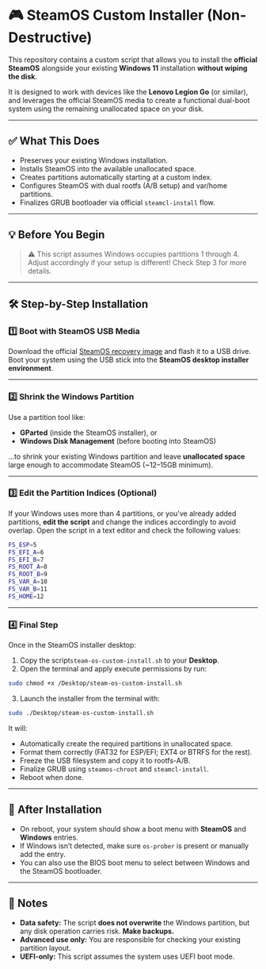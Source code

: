 # 🎮 SteamOS Custom Installer (Non-Destructive)

This repository contains a custom script that allows you to install the **official SteamOS** alongside your existing **Windows 11** installation **without wiping the disk**.

It is designed to work with devices like the **Lenovo Legion Go** (or similar), and leverages the official SteamOS media to create a functional dual-boot system using the remaining unallocated space on your disk.

---

## ✅ What This Does

- Preserves your existing Windows installation.
- Installs SteamOS into the available unallocated space.
- Creates partitions automatically starting at a custom index.
- Configures SteamOS with dual rootfs (A/B setup) and var/home partitions.
- Finalizes GRUB bootloader via official `steamcl-install` flow.

---

## 💡 Before You Begin

> ⚠️ This script assumes Windows occupies partitions 1 through 4.  
> Adjust accordingly if your setup is different! Check Step 3 for more details.

---

## 🛠 Step-by-Step Installation

### 1️⃣ Boot with SteamOS USB Media

Download the official [SteamOS recovery image](https://store.steampowered.com/steamos/) and flash it to a USB drive. Boot your system using the USB stick into the **SteamOS desktop installer environment**.

---

### 2️⃣ Shrink the Windows Partition

Use a partition tool like:

- **GParted** (inside the SteamOS installer), or
- **Windows Disk Management** (before booting into SteamOS)

...to shrink your existing Windows partition and leave **unallocated space** large enough to accommodate SteamOS (~12–15GB minimum).

---

### 3️⃣ Edit the Partition Indices (Optional)

If your Windows uses more than 4 partitions, or you've already added partitions, **edit the script** and change the indices accordingly to avoid overlap.
Open the script in a text editor and check the following values:

```bash
FS_ESP=5
FS_EFI_A=6
FS_EFI_B=7
FS_ROOT_A=8
FS_ROOT_B=9
FS_VAR_A=10
FS_VAR_B=11
FS_HOME=12
```

---

### 4️⃣ Final Step

Once in the SteamOS installer desktop:

1. Copy the script`steam-os-custom-install.sh` to your **Desktop**.
2. Open the terminal and apply execute permissions by run:
```bash
sudo chmod +x /Desktop/steam-os-custom-install.sh
```
3. Launch the installer from the terminal with:
```bash
sudo ./Desktop/steam-os-custom-install.sh
```

It will:

- Automatically create the required partitions in unallocated space.
- Format them correctly (FAT32 for ESP/EFI; EXT4 or BTRFS for the rest).
- Freeze the USB filesystem and copy it to rootfs-A/B.
- Finalize GRUB using `steamos-chroot` and `steamcl-install`.
- Reboot when done.

---

## 🔁 After Installation

- On reboot, your system should show a boot menu with **SteamOS** and **Windows** entries.
- If Windows isn’t detected, make sure `os-prober` is present or manually add the entry.
- You can also use the BIOS boot menu to select between Windows and the SteamOS bootloader.

---

## 📢 Notes

- **Data safety:** The script **does not overwrite** the Windows partition, but any disk operation carries risk. **Make backups.**
- **Advanced use only:** You are responsible for checking your existing partition layout.
- **UEFI-only:** This script assumes the system uses UEFI boot mode.
